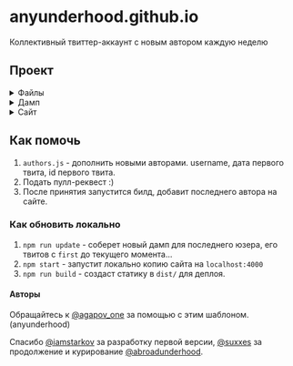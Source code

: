 # anyunderhood.github.io

Коллективный твиттер-аккаунт с новым автором каждую неделю

## Проект

<details><summary>Файлы</summary>

- `authors.js` — список авторов
- `gulpfile.babel.js` — сборщик gulp сайта
- `webpack.config.babel.js` — конфиг для js
- `package.json`, `.editorconfig`, `.eslintrc`, `.gitignore` — переносимое окружение
- `.travis.yml` — конфиг для тревиса
- `.deploy.sh` — деплой с тревиса
- `README.md`

</details>

<details><summary>Дамп</summary>

- `scripts/update.js` — апдейт дампа
- `dump/index.js` — получение дампа
- `dump/*.json` — дамп информации об авторах ('tweets', 'info', 'followers', 'media')
- `dump/images/` — дамп изображений авторов
- `helpers/` — хелперы

</details>

<details><summary>Сайт</summary>

- `css/` — CSS для сайта
- `layouts/` — Шаблоны для сайта
- `static/` — статические файлы для сайта
- `pages/` — маркдаун страницы на сайте

</details>

## Как помочь

1. `authors.js` - дополнить новыми авторами. username, дата первого твита, id первого твита.
2. Подать пулл-реквест :)
3. После принятия запустится билд, добавит последнего автора на сайте.

### Как обновить локально

1. `npm run update` - соберет новый дамп для последнего юзера, его твитов с `first` до текущего момента...
2. `npm start` - запустит локально копию сайта на `localhost:4000`
3. `npm run build` - создаст статику в `dist/` для деплоя.

#### Авторы

Обращайтесь к [@agapov_one](https://twitter.com/agapov_one) за помощью с этим шаблоном. (anyunderhood)

Спасибо [@iamstarkov](https://twitter.com/iamstarkov) за разработку первой версии, [@suxxes](https://twitter.com/suxxes) за продолжение и курирование [@abroadunderhood](https://twitter.com/abroadunderhood).
